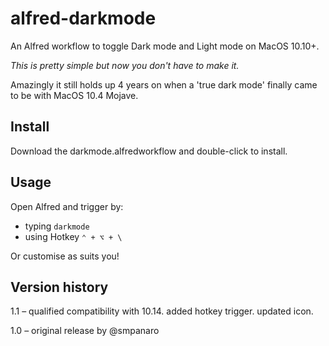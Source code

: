 # alfred-darkmode
An Alfred workflow to toggle Dark mode and Light mode on MacOS 10.10+.

*This is pretty simple but now you don't have to make it.*

Amazingly it still holds up 4 years on when a 'true dark mode' finally came to be with MacOS 10.4 Mojave.

## Install
Download the darkmode.alfredworkflow and double-click to install.

## Usage
Open Alfred and trigger by:

* typing `darkmode`
* using Hotkey `⌃ + ⌥ + \`

Or customise as suits you!

## Version history
1.1 – qualified compatibility with 10.14. added hotkey trigger. updated icon.

1.0 – original release by @smpanaro
